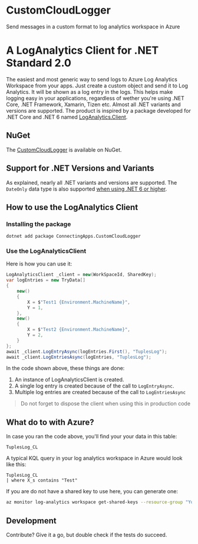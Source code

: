 # CustomCloudLogger
Send messages in a custom format to log analytics workspace in Azure


# A LogAnalytics Client for .NET Standard 2.0

The easiest and most generic way to send logs to Azure Log Analytics Workspace from your apps.
Just create a custom object and send it to Log Analytics. It will be shown as a log entry in the logs. This helps make logging easy in your applications, regardless of wether you're using .NET Core, .NET Framework, Xamarin, Tizen etc. Almost all .NET variants and versions are supported. The product is inspired by a package developed for .NET Core and .NET 6 named [LogAnalytics.Client](https://www.nuget.org/packages/loganalytics.client).


## NuGet

The [CustomCloudLogger](https://www.nuget.org/packages/ConnectingApps.CustomCloudLogger/) is available on NuGet.

## Support for .NET Versions and Variants
As explained, nearly all .NET variants and versions are supported. The `DateOnly` data type is also supported [when using .NET 6 or higher](https://devblogs.microsoft.com/dotnet/date-time-and-time-zone-enhancements-in-net-6/).


## How to use the LogAnalytics Client

### Installing the package

```
dotnet add package ConnectingApps.CustomCloudLogger
```

### Use the LogAnalyticsClient

Here is how you can use it:

```csharp
LogAnalyticsClient _client = new(WorkSpaceId, SharedKey);
var logEntries = new TryData[]
{
    new()
    {
        X = $"Test1 {Environment.MachineName}",
        Y = 1,
    },
    new()
    {
        X = $"Test2 {Environment.MachineName}",
        Y = 2,
    }
};
await _client.LogEntryAsync(logEntries.First(), "TuplesLog");
await _client.LogEntriesAsync(logEntries, "TuplesLog");
```

In the code shown above, these things are done:
1. An instance of LogAnalyticsClient is created.
1. A single log entry is created because of the call to `LogEntryAsync`.
1. Multiple log entries are created because of the call to `LogEntriesAsync`

> Do not forget to dispose the client when using this in production code

## What do to with Azure?
In case you ran the code above, you'll find your your data in this table:

`TuplesLog_CL`

A typical KQL query in your log analytics workspace in Azure would look like this:

```KQL
TuplesLog_CL
| where X_s contains "Test"
```

If you are do not have a shared key to use here, you can generate one:

```bash
az monitor log-analytics workspace get-shared-keys --resource-group "YourResourceGroupName" --workspace-name "YourWorkspaceName"
```

## Development 

Contribute? Give it a go, but double check if the tests do succeed.
